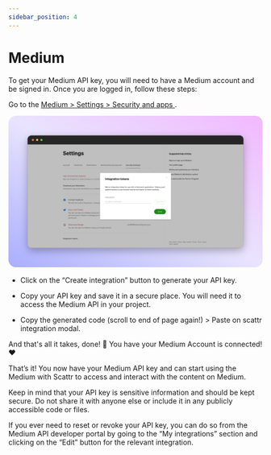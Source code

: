 ```yaml
---
sidebar_position: 4
---
```


# Medium 


To get your Medium API key, you will need to have a Medium account and be signed in. Once you are logged in, follow these steps:

Go to the [Medium > Settings > Security and apps ](https://medium.com/me/settings/security).

![signup_frame.png](../img/medium_key.png)


* Click on the “Create integration” button to generate your API key.

* Copy your API key and save it in a secure place. You will need it to access the Medium API in your project.

- Copy the generated code (scroll to end of page again!) > Paste on scattr integration modal.

And that's all it takes, done! 🎊 You have your Medium Account is connected! ❤️


 That’s it! You now have your Medium API key and can start using the Medium with Scattr to access and interact with the content on Medium.

 Keep in mind that your API key is sensitive information and should be kept secure. Do not share it with anyone else or include it in any publicly accessible code or files.

If you ever need to reset or revoke your API key, you can do so from the Medium API developer portal by going to the “My integrations” section and clicking on the “Edit” button for the relevant integration.



